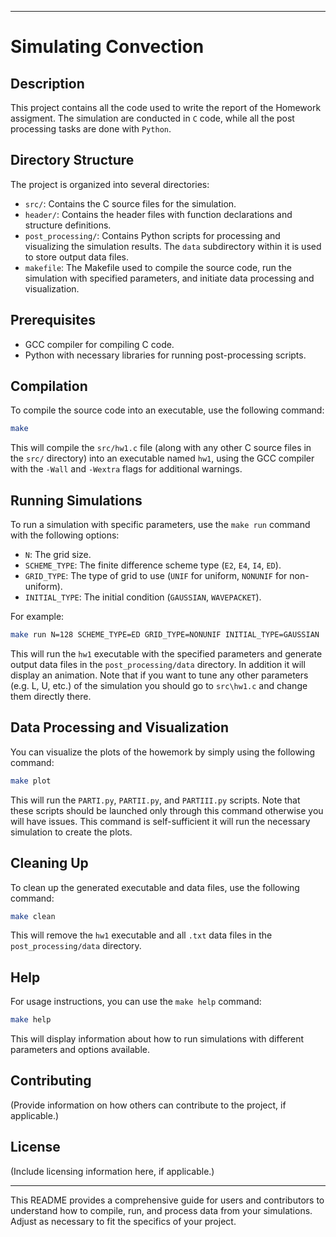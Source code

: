

---

# Simulating Convection

## Description

This project contains all the code used to write the report of the Homework assigment. The simulation are conducted in `C` code, while all the post processing tasks are done with `Python`.  

## Directory Structure

The project is organized into several directories:

- `src/`: Contains the C source files for the simulation.
- `header/`: Contains the header files with function declarations and structure definitions.
- `post_processing/`: Contains Python scripts for processing and visualizing the simulation results. The `data` subdirectory within it is used to store output data files.
- `makefile`: The Makefile used to compile the source code, run the simulation with specified parameters, and initiate data processing and visualization.

## Prerequisites

- GCC compiler for compiling C code.
- Python with necessary libraries for running post-processing scripts.

## Compilation

To compile the source code into an executable, use the following command:

```bash
make
```

This will compile the `src/hw1.c` file (along with any other C source files in the `src/` directory) into an executable named `hw1`, using the GCC compiler with the `-Wall` and `-Wextra` flags for additional warnings.

## Running Simulations

To run a simulation with specific parameters, use the `make run` command with the following options:

- `N`: The grid size.
- `SCHEME_TYPE`: The finite difference scheme type (`E2`, `E4`, `I4`, `ED`).
- `GRID_TYPE`: The type of grid to use (`UNIF` for uniform, `NONUNIF` for non-uniform).
- `INITIAL_TYPE`: The initial condition (`GAUSSIAN`, `WAVEPACKET`).

For example:

```bash
make run N=128 SCHEME_TYPE=ED GRID_TYPE=NONUNIF INITIAL_TYPE=GAUSSIAN
```

This will run the `hw1` executable with the specified parameters and generate output data files in the `post_processing/data` directory. In addition it will display an animation. Note that if you want to tune any other parameters (e.g. L, U, etc.) of the simulation you should go to `src\hw1.c` and change them directly there. 

## Data Processing and Visualization

You can visualize the plots of the howemork by simply using the following command:

```bash
make plot
```

This will run the `PARTI.py`, `PARTII.py`, and `PARTIII.py` scripts. Note that these scripts should be launched only through this command otherwise you will have issues. This command is self-sufficient it will run the necessary simulation to create the plots. 

## Cleaning Up

To clean up the generated executable and data files, use the following command:

```bash
make clean
```

This will remove the `hw1` executable and all `.txt` data files in the `post_processing/data` directory.

## Help

For usage instructions, you can use the `make help` command:

```bash
make help
```

This will display information about how to run simulations with different parameters and options available.

## Contributing

(Provide information on how others can contribute to the project, if applicable.)

## License

(Include licensing information here, if applicable.)

---

This README provides a comprehensive guide for users and contributors to understand how to compile, run, and process data from your simulations. Adjust as necessary to fit the specifics of your project.
